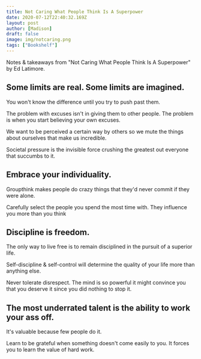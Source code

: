 ```yaml
---
title: Not Caring What People Think Is A Superpower
date: 2020-07-12T22:40:32.169Z
layout: post
author: [Madison]
draft: false
image: img/notcaring.png
tags: ["Bookshelf"]
---
```


Notes & takeaways from "Not Caring What People Think Is A Superpower" by Ed Latimore.

## Some limits are real. Some limits are imagined. 

You won't know the difference until you try to push past them.

The problem with excuses isn't in giving them to other people. The problem is when you start believing your own excuses.

We want to be perceived a certain way by others so we mute the things about ourselves that make us incredible.

Societal pressure is the invisible force crushing the greatest out everyone  that succumbs to it. 

## Embrace your individuality. 

Groupthink makes people do crazy things that they'd never commit if they were alone.

Carefully select the people you spend the most time with. They influence you more than you think

## Discipline is freedom. 

The only way to live free is to remain disciplined in the pursuit of a superior life. 

Self-discipline & self-control will determine the quality of your life more than anything else.

Never tolerate disrespect. The mind is so powerful it might convince you that you deserve it since you did nothing to stop it.

## The most underrated talent is the ability to work your ass off.

It's valuable because few people do it. 

Learn to be grateful when something doesn't come easily to you. It forces you to learn the value of hard work. 